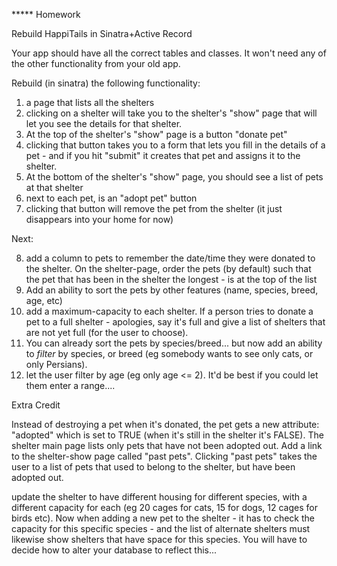 ***** Homework

Rebuild HappiTails in Sinatra+Active Record

Your app should have all the correct tables and classes.
It won't need any of the other functionality from your old app.

Rebuild (in sinatra) the following functionality:
1) a page that lists all the shelters
2) clicking on a shelter will take you to the shelter's "show" page that will let you see the details for that shelter.
3) At the top of the shelter's "show" page is a button "donate pet"
4) clicking that button takes you to a form that lets you fill in the details of a pet - and if you hit "submit" it creates that pet and assigns it to the shelter.
5) At the bottom of the shelter's "show" page, you should see a list of pets at that shelter
6) next to each pet, is an "adopt 
pet" button
7) clicking that button will remove the pet from the shelter (it just disappears into your home for now)

Next:

8) add a column to pets to remember the date/time they were donated to the shelter. On the shelter-page, order the pets (by default) such that the pet that has been in the shelter the longest - is at the top of the list
9) Add an ability to sort the pets by other features (name, species, breed, age, etc)
10) add a maximum-capacity to each shelter. If a person tries to donate a pet to a full shelter - apologies, say it's full and give a list of shelters that are not yet full (for the user to choose).
11) You can already sort the pets by species/breed... but now add an ability to *filter* by species, or breed (eg somebody wants to see only cats, or only Persians).
12) let the user filter by age (eg only age <= 2). It'd be best if you could
let them enter a range....

Extra Credit

Instead of destroying a pet when it's donated, the pet gets a new attribute: "adopted" which is set to TRUE (when it's still in the shelter it's FALSE).
The shelter main page lists only pets that have not been adopted out.
Add a link to the shelter-show page called "past pets".
Clicking "past pets" takes the user to a list of pets that used to belong to
the shelter, but have been adopted out.

update the shelter to have different housing for different species, with a
different capacity for each (eg 20 cages for cats, 15 for dogs, 12 cages for
birds etc).
Now when adding a new pet to the shelter - it has to check the capacity for
this specific species - and the list of alternate shelters must likewise
show shelters that have space for this species.
You will have to decide how to alter your database to reflect this...